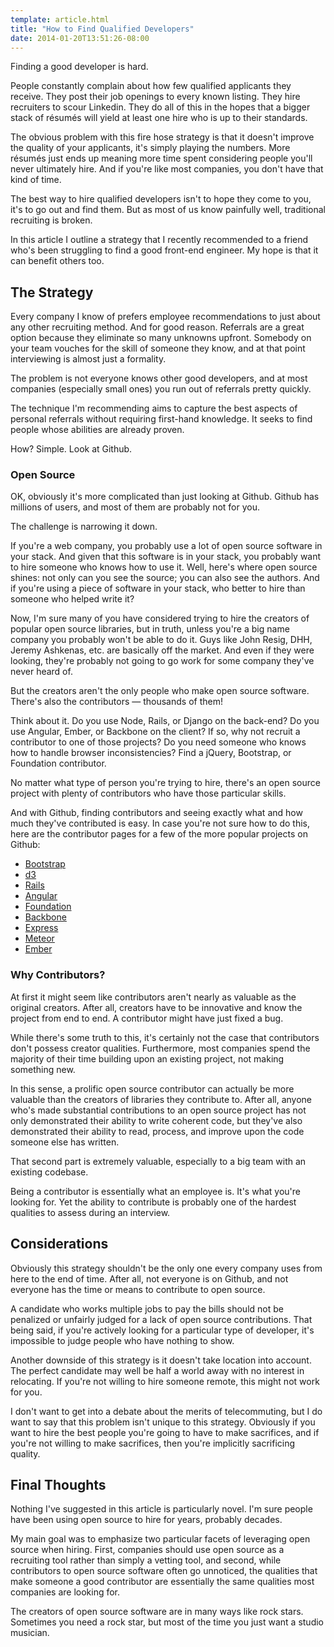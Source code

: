 ```yaml
---
template: article.html
title: "How to Find Qualified Developers"
date: 2014-01-20T13:51:26-08:00
---
```


Finding a good developer is hard.

People constantly complain about how few qualified applicants they receive. They post their job openings to every known listing. They hire recruiters to scour Linkedin. They do all of this in the hopes that a bigger stack of résumés will yield at least one hire who is up to their standards.

The obvious problem with this fire hose strategy is that it doesn't improve the quality of your applicants, it's simply playing the numbers. More résumés just ends up meaning more time spent considering people you'll never ultimately hire. And if you're like most companies, you don't have that kind of time.

The best way to hire qualified developers isn't to hope they come to you, it's to go out and find them. But as most of us know painfully well, traditional recruiting is broken.

In this article I outline a strategy that I recently recommended to a friend who's been struggling to find a good front-end engineer. My hope is that it can benefit others too.

## The Strategy

Every company I know of prefers employee recommendations to just about any other recruiting method. And for good reason. Referrals are a great option because they eliminate so many unknowns upfront. Somebody on your team vouches for the skill of someone they know, and at that point interviewing is almost just a formality.

The problem is not everyone knows other good developers, and at most companies (especially small ones) you run out of referrals pretty quickly.

The technique I'm recommending aims to capture the best aspects of personal referrals without requiring first-hand knowledge. It seeks to find people whose abilities are already proven.

How? Simple. Look at Github.

### Open Source

OK, obviously it's more complicated than just looking at Github. Github has millions of users, and most of them are probably not for you.

The challenge is narrowing it down.

If you're a web company, you probably use a lot of open source software in your stack. And given that this software is in your stack, you probably want to hire someone who knows how to use it. Well, here's where open source shines: not only can you see the source; you can also see the authors. And if you're using a piece of software in your stack, who better to hire than someone who helped write it?

Now, I'm sure many of you have considered trying to hire the creators of popular open source libraries, but in truth, unless you're a big name company you probably won't be able to do it. Guys like John Resig, DHH, Jeremy Ashkenas, etc. are basically off the market. And even if they were looking, they're probably not going to go work for some company they've never heard of.

But the creators aren't the only people who make open source software. There's also the contributors &mdash; thousands of them!

Think about it. Do you use Node, Rails, or Django on the back-end? Do you use Angular, Ember, or Backbone on the client? If so, why not recruit a contributor to one of those projects?  Do you need someone who knows how to handle browser inconsistencies? Find a jQuery, Bootstrap, or Foundation contributor.

No matter what type of person you're trying to hire, there's an open source project with plenty of contributors who have those particular skills.

And with Github, finding contributors and seeing exactly what and how much they've contributed is easy. In case you're not sure how to do this, here are the contributor pages for a few of the more popular projects on Github:

- [Bootstrap](https://github.com/twbs/bootstrap/graphs/contributors)
- [d3](https://github.com/mbostock/d3/graphs/contributors)
- [Rails](https://github.com/rails/rails/graphs/contributors)
- [Angular](https://github.com/angular/angular.js/graphs/contributors)
- [Foundation](https://github.com/zurb/foundation/graphs/contributors)
- [Backbone](https://github.com/jashkenas/backbone/graphs/contributors)
- [Express](https://github.com/visionmedia/express/graphs/contributors)
- [Meteor](https://github.com/meteor/meteor/graphs/contributors)
- [Ember](https://github.com/emberjs/ember.js/graphs/contributors)

### Why Contributors?

At first it might seem like contributors aren't nearly as valuable as the original creators. After all, creators have to be innovative and know the project from end to end. A contributor might have just fixed a bug.

While there's some truth to this, it's certainly not the case that contributors don't possess creator qualities. Furthermore, most companies spend the majority of their time building upon an existing project, not making something new.

In this sense, a prolific open source contributor can actually be more valuable than the creators of libraries they contribute to. After all, anyone who's made substantial contributions to an open source project has not only demonstrated their ability to write coherent code, but they've also demonstrated their ability to read, process, and improve upon the code someone else has written.

That second part is extremely valuable, especially to a big team with an existing codebase.

Being a contributor is essentially what an employee is. It's what you're looking for. Yet the ability to contribute is probably one of the hardest qualities to assess during an interview.

## Considerations

Obviously this strategy shouldn't be the only one every company uses from here to the end of time. After all, not everyone is on Github, and not everyone has the time or means to contribute to open source.

A candidate who works multiple jobs to pay the bills should not be penalized or unfairly judged for a lack of open source contributions. That being said, if you're actively looking for a particular type of developer, it's impossible to judge people who have nothing to show.

Another downside of this strategy is it doesn't take location into account. The perfect candidate may well be half a world away with no interest in relocating. If you're not willing to hire someone remote, this might not work for you.

I don't want to get into a debate about the merits of telecommuting, but I do want to say that this problem isn't unique to this strategy. Obviously if you want to hire the best people you're going to have to make sacrifices, and if you're not willing to make sacrifices, then you're implicitly sacrificing quality.

## Final Thoughts

Nothing I've suggested in this article is particularly novel. I'm sure people have been using open source to hire for years, probably decades.

My main goal was to emphasize two particular facets of leveraging open source when hiring. First, companies should use open source as a recruiting tool rather than simply a vetting tool, and second, while contributors to open source software often go unnoticed, the qualities that make someone a good contributor are essentially the same qualities most companies are looking for.

The creators of open source software are in many ways like rock stars. Sometimes you need a rock star, but most of the time you just want a studio musician.
